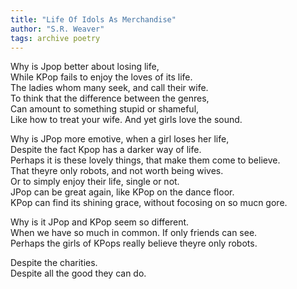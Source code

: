 ```yaml
---
title: "Life Of Idols As Merchandise"
author: "S.R. Weaver"
tags: archive poetry
---
```

Why is Jpop better about losing life,<br />
While KPop fails to enjoy the loves of its life.<br />
The ladies whom many seek, and call their wife.<br />
To think that the difference between the genres,<br />
Can amount to something stupid or shameful,<br />
Like how to treat your wife. And yet girls love the sound.

Why is JPop more emotive, when a girl loses her life,<br />
Despite the fact Kpop has a darker way of life.<br />
Perhaps it is these lovely things, that make them come to believe.<br />
That theyre only robots, and not worth being wives.<br />
Or to simply enjoy their life, single or not.<br />
JPop can be great again, like KPop on the dance floor.<br />
KPop can find its shining grace, without focosing on so mucn gore.

Why is it JPop and KPop seem so different.<br />
When we have so much in common. If only friends can see.<br />
Perhaps the girls of KPops really believe theyre only robots.

Despite the charities.<br />
Despite all the good they can do.
